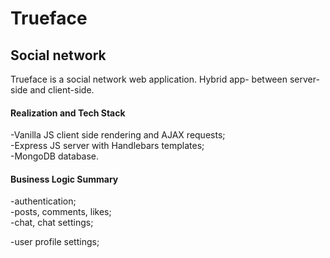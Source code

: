 <h1>Trueface</h1>

<h2>Social network</h2>

<p>Trueface is a social network web application. Hybrid app- between server-side and client-side.</p>


<p><h4>Realization and Tech Stack</h4>
    -Vanilla JS client side rendering and AJAX requests;<br>
    -Express JS server with Handlebars templates;<br>
    -MongoDB database.</p>

<h4>Business Logic Summary</h4>
<p>-authentication;<br>
    -posts, comments, likes;<br>
    -chat, chat settings;</p>
    -user profile settings;<br>